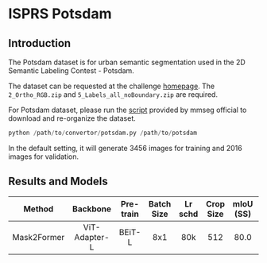 # ISPRS Potsdam

<!-- [ALGORITHM] -->

## Introduction

The Potsdam dataset is for urban semantic segmentation used in the 2D Semantic Labeling Contest - Potsdam.

The dataset can be requested at the challenge [homepage](https://www2.isprs.org/commissions/comm2/wg4/benchmark/data-request-form/). The `2_Ortho_RGB.zip` and `5_Labels_all_noBoundary.zip` are required.

For Potsdam dataset, please run the [script](https://github.com/open-mmlab/mmsegmentation/blob/master/tools/convert_datasets/potsdam.py) provided by mmseg official to download and re-organize the dataset.

```python
python /path/to/convertor/potsdam.py /path/to/potsdam
```

In the default setting, it will generate 3456 images for training and 2016 images for validation.

## Results and Models

| Method      | Backbone      | Pre-train | Batch Size | Lr schd | Crop Size | mIoU (SS) | #Param | Config                                                           | Download                                               |
|:-----------:|:-------------:|:---------:|:----------:|:-------:|:---------:|:---------:|:------:|:----------------------------------------------------------------:|:------------------------------------------------------:|
| Mask2Former | ViT-Adapter-L | BEiT-L    | 8x1        | 80k     | 512       | 80.0      |  352M   | [config](./mask2former_beit_adapter_large_512_80k_potsdam_ss.py) | [log](https://github.com/czczup/ViT-Adapter/issues/38) |
